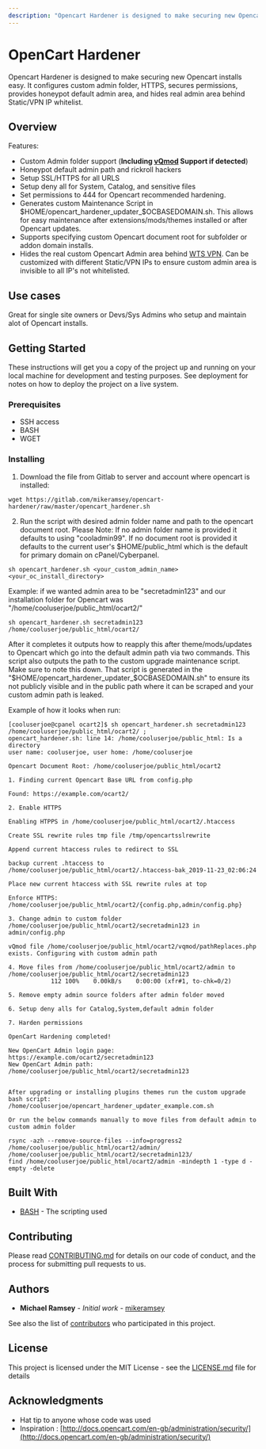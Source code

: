 ```yaml
---
description: "Opencart Hardener is designed to make securing new Opencart installs easy."
---
```


# OpenCart Hardener

Opencart Hardener is designed to make securing new Opencart installs easy. It configures custom admin folder, HTTPS, secures permissions, provides honeypot default admin area, and hides real admin area behind Static/VPN IP whitelist. 

## Overview

Features:
*  Custom Admin folder support (**Including [vQmod](http://docs.opencart.com/en-gb/administration/vqmod/) Support if detected**)
*  Honeypot default admin path and rickroll hackers
*  Setup SSL/HTTPS for all URLS
*  Setup deny all for System, Catalog, and sensitive files
*  Set permissions to 444 for Opencart recommended hardening.
*  Generates custom Maintenance Script in $HOME/opencart_hardener_updater_$OCBASEDOMAIN.sh. This allows for easy maintenance after extensions/mods/themes installed or after Opencart updates.
*  Supports specifying custom Opencart document root for subfolder or addon domain installs.
*  Hides the real custom Opencart Admin area behind [WTS VPN](https://whattheserver.com/vpn-service/). Can be customized with different Static/VPN IPs to ensure custom admin area is invisible to all IP's not whitelisted.

## Use cases
Great for single site owners or Devs/Sys Admins who setup and maintain alot of Opencart installs.

## Getting Started

These instructions will get you a copy of the project up and running on your local machine for development and testing purposes. See deployment for notes on how to deploy the project on a live system.

### Prerequisites

* SSH access
* BASH
* WGET


### Installing

1. Download the file from Gitlab to server and account where opencart is installed:

`wget https://gitlab.com/mikeramsey/opencart-hardener/raw/master/opencart_hardener.sh`

2. Run the script with desired admin folder name and path to the opencart document root. Please Note: If no admin folder name is provided it defaults to using "cooladmin99". If no document root is provided it defaults to the current user's $HOME/public_html which is the default for primary domain on cPanel/Cyberpanel.

`sh opencart_hardener.sh <your_custom_admin_name> <your_oc_install_directory>`

Example: if we wanted admin area to be "secretadmin123" and our installation folder for Opencart was "/home/cooluserjoe/public_html/ocart2/"

`sh opencart_hardener.sh secretadmin123 /home/cooluserjoe/public_html/ocart2/`


After it completes it outputs how to reapply this after theme/mods/updates to Opencart which go into the default admin path via two commands. This script also outputs the path to the custom upgrade maintenance script. Make sure to note this down. That script is generated in the "$HOME/opencart_hardener_updater_$OCBASEDOMAIN.sh" to ensure its not publicly visible and in the public path where it can be scraped and your custom admin path is leaked.

Example of how it looks when run:
```
[cooluserjoe@cpanel ocart2]$ sh opencart_hardener.sh secretadmin123 /home/cooluserjoe/public_html/ocart2/ ;
opencart_hardener.sh: line 14: /home/cooluserjoe/public_html: Is a directory
user name: cooluserjoe, user home: /home/cooluserjoe

Opencart Document Root: /home/cooluserjoe/public_html/ocart2

1. Finding current Opencart Base URL from config.php

Found: https://example.com/ocart2/

2. Enable HTTPS

Enabling HTPPS in /home/cooluserjoe/public_html/ocart2/.htaccess

Create SSL rewrite rules tmp file /tmp/opencartsslrewrite

Append current htaccess rules to redirect to SSL

backup current .htaccess to /home/cooluserjoe/public_html/ocart2/.htaccess-bak_2019-11-23_02:06:24

Place new current htaccess with SSL rewrite rules at top

Enforce HTTPS: /home/cooluserjoe/public_html/ocart2/{config.php,admin/config.php}

3. Change admin to custom folder /home/cooluserjoe/public_html/ocart2/secretadmin123 in admin/config.php

vQmod file /home/cooluserjoe/public_html/ocart2/vqmod/pathReplaces.php exists. Configuring with custom admin path

4. Move files from /home/cooluserjoe/public_html/ocart2/admin to /home/cooluserjoe/public_html/ocart2/secretadmin123
            112 100%    0.00kB/s    0:00:00 (xfr#1, to-chk=0/2)

5. Remove empty admin source folders after admin folder moved

6. Setup deny alls for Catalog,System,default admin folder

7. Harden permissions

OpenCart Hardening completed!

New OpenCart Admin login page: https://example.com/ocart2/secretadmin123
New OpenCart Admin path: /home/cooluserjoe/public_html/ocart2/secretadmin123


After upgrading or installing plugins themes run the custom upgrade bash script: /home/cooluserjoe/opencart_hardener_updater_example.com.sh

Or run the below commands manually to move files from default admin to custom admin folder

rsync -azh --remove-source-files --info=progress2 /home/cooluserjoe/public_html/ocart2/admin/ /home/cooluserjoe/public_html/ocart2/secretadmin123/
find /home/cooluserjoe/public_html/ocart2/admin -mindepth 1 -type d -empty -delete
```


## Built With

* [BASH](https://www.gnu.org/software/bash/) - The scripting used

## Contributing

Please read [CONTRIBUTING.md](https://gitlab.com/mikeramsey/) for details on our code of conduct, and the process for submitting pull requests to us.
 

## Authors

* **Michael Ramsey** - *Initial work* - [mikeramsey](https://gitlab.com/mikeramsey/)

See also the list of [contributors](https://gitlab.com/mikeramsey/opencart-hardener/-/graphs/master) who participated in this project.

## License

This project is licensed under the MIT License - see the [LICENSE.md](LICENSE.md) file for details

## Acknowledgments

* Hat tip to anyone whose code was used
* Inspiration : [http://docs.opencart.com/en-gb/administration/security/](http://docs.opencart.com/en-gb/administration/security/)
